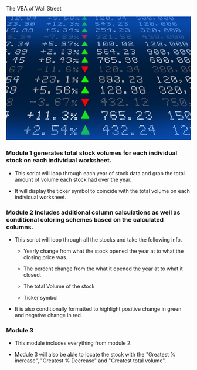 The VBA of Wall Street

![stock Market](Images/stockmarket.jpg)

### Module 1 generates total stock volumes for each individual stock on each individual worksheet. 

* This script will loop through each year of stock data and grab the total amount of volume each stock had over the year.

* It will display the ticker symbol to coincide with the total volume on each individual worksheet.


### Module 2 Includes additional column calculations as well as conditional coloring schemes based on the calculated columns. 

* This script will loop through all the stocks and take the following info.

  * Yearly change from what the stock opened the year at to what the closing price was.

  * The percent change from the what it opened the year at to what it closed.

  * The total Volume of the stock

  * Ticker symbol

* It is also conditionally formatted to highlight positive change in green and negative change in red.


### Module 3

* This module includes everything from module 2. 

* Module 3 will also be able to locate the stock with the "Greatest % increase", "Greatest % Decrease" and "Greatest total volume".





